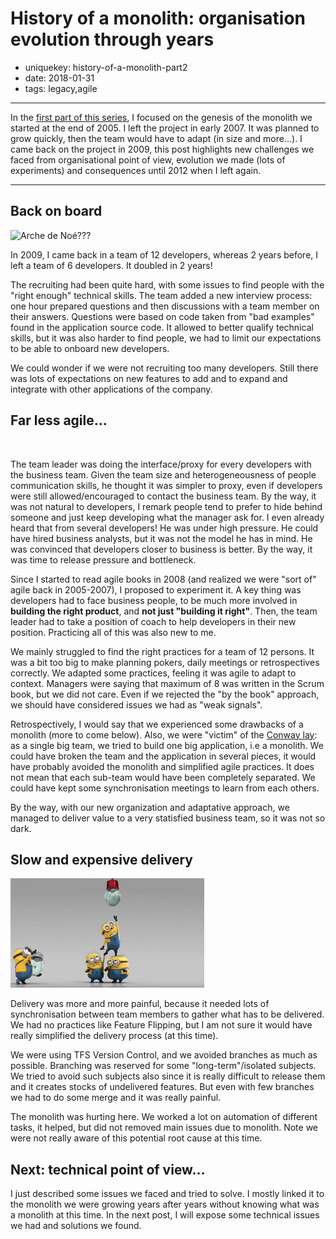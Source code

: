 History of a monolith: organisation evolution through years
===========================================================

- uniquekey: history-of-a-monolith-part2
- date: 2018-01-31
- tags: legacy,agile

-------------------------------

In the [first part of this series](/en/blog/2017/11-history-of-a-monolith-part1/), I focused on the genesis of the monolith we started at the end of 2005. I left the project in early 2007. It was planned to grow quickly, then the team would have to adapt (in size and more...). I came back on the project in 2009, this post highlights new challenges we faced from organisational point of view, evolution we made (lots of experiments) and consequences until 2012 when I left again.

-------------------------------

## Back on board

<img alt="Arche de Noé???" src="" class="img-float-left"/>

In 2009, I came back in a team of 12 developers, whereas 2 years before, I left a team of 6 developers. It doubled in 2 years!

The recruiting had been quite hard, with some issues to find people with the "right enough" technical skills. The team added a new interview process: one hour prepared questions and then discussions with a team member on their answers. Questions were based on code taken from "bad examples" found in the application source code. It allowed to better qualify technical skills, but it was also harder to find people, we had to limit our expectations to be able to onboard new developers.

We could wonder if we were not recruiting too many developers. Still there was lots of expectations on new features to add and to expand and integrate with other applications of the company. 

## Far less agile...

<img alt="" src="" class="img-float-left"/>

The team leader was doing the interface/proxy for every developers with the business team. Given the team size and heterogeneousness of people communication skills, he thought it was simpler to proxy, even if developers were still allowed/encouraged to contact the business team. By the way, it was not natural to developers, I remark people tend to prefer to hide behind someone and just keep developing what the manager ask for. I even already heard that from several developers! He was under high pressure. He could have hired business analysts, but it was not the model he has in mind. He was convinced that developers closer to business is better. By the way, it was time to release pressure and bottleneck.

Since I started to read agile books in 2008 (and realized we were "sort of" agile back in 2005-2007), I proposed to experiment it. A key thing was developers had to face business people, to be much more involved in **building the right product**, and **not just "building it right"**. Then, the team leader had to take a position of coach to help developers in their new position. Practicing all of this was also new to me.

We mainly struggled to find the right practices for a team of 12 persons. It was a bit too big to make planning pokers, daily meetings or retrospectives correctly. We adapted some practices, feeling it was agile to adapt to context. Managers were saying that maximum of 8 was written in the Scrum book, but we did not care. Even if we rejected the "by the book" approach, we should have considered issues we had as "weak signals".

Retrospectively, I would say that we experienced some drawbacks of a monolith (more to come below). Also, we were "victim" of the [Conway lay](http://melconway.com/Home/Conways_Law.html): as a single big team, we tried to build one big application, i.e a monolith. We could have broken the team and the application in several pieces, it would have probably avoided the monolith and simplified agile practices. It does not mean that each sub-team would have been completely separated. We could have kept some synchronisation meetings to learn from each others.

By the way, with our new organization and adaptative approach, we managed to deliver value to a very statisfied business team, so it was not so dark.

## Slow and expensive delivery

<img alt="Slow and expensive delivery" src="/images/slow-and-complex.png" class="img-float-left"/>

Delivery was more and more painful, because it needed lots of synchronisation between team members to gather what has to be delivered. We had no practices like Feature Flipping, but I am not sure it would have really simplified the delivery process (at this time).

We were using TFS Version Control, and we avoided branches as much as possible. Branching was reserved for some "long-term"/isolated subjects. We tried to avoid such subjects also since it is really difficult to release them and it creates stocks of undelivered features. But even with few branches we had to do some merge and it was really painful. 

The monolith was hurting here. We worked a lot on automation of different tasks, it helped, but did not removed main issues due to monolith. Note we were not really aware of this potential root cause at this time.

## Next: technical point of view...

I just described some issues we faced and tried to solve. I mostly linked it to the monolith we were growing years after years without knowing what was a monolith at this time. In the next post, I will expose some technical issues we had and solutions we found.
